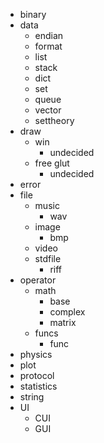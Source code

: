 * binary
* data
  * endian
  * format
  * list
  * stack
  * dict
  * set
  * queue
  * vector
  * settheory
* draw
  * win
    * undecided
  * free glut
    * undecided
* error
* file
  * music
    * wav
  * image
    * bmp
  * video
  * stdfile
    * riff
* operator
  * math
    * base
    * complex
    * matrix
  * funcs
    * func
* physics
* plot
* protocol
* statistics
* string
* UI
  * CUI
  * GUI